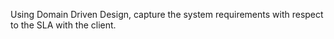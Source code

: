 Using Domain Driven Design, capture the system requirements with respect to the SLA with the client.